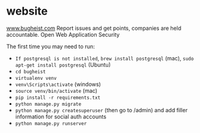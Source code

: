 # website

www.bugheist.com Report issues and get points, companies are held accountable. Open Web Application Security

The first time you may need to run:
- `If postgresql is not installed`, `brew install postgresql` (mac), `sudo apt-get install postgresql` (Ubuntu)
- `cd bugheist`
- `virtualenv venv`
- `venv\Scripts\activate` (windows)
- `source venv/bin/activate` (mac)
- `pip install -r requirements.txt`
- `python manage.py migrate`
- `python manage.py createsuperuser` (then go to /admin) and add filler information for social auth accounts
- `python manage.py runserver`
